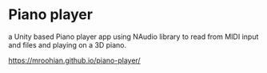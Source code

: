 # Piano player



a Unity based Piano player app using NAudio library to read from MIDI input and files and playing on a 3D piano.


https://mroohian.github.io/piano-player/